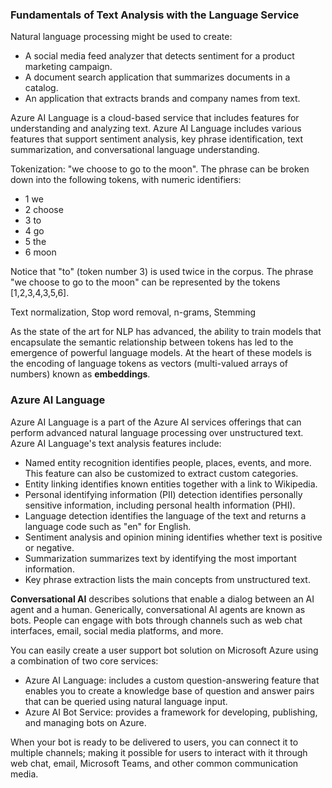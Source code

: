### Fundamentals of Text Analysis with the Language Service
Natural language processing might be used to create:
- A social media feed analyzer that detects sentiment for a product marketing campaign.
- A document search application that summarizes documents in a catalog.
- An application that extracts brands and company names from text.

Azure AI Language is a cloud-based service that includes features for understanding and analyzing text. Azure AI Language includes various features that support sentiment analysis, key phrase identification, text summarization, and conversational language understanding.

Tokenization:  "we choose to go to the moon". The phrase can be broken down into the following tokens, with numeric identifiers:
- 1 we
- 2 choose
- 3 to
- 4 go
- 5 the
- 6 moon

Notice that "to" (token number 3) is used twice in the corpus. The phrase "we choose to go to the moon" can be represented by the tokens [1,2,3,4,3,5,6].

Text normalization, Stop word removal, n-grams, Stemming

As the state of the art for NLP has advanced, the ability to train models that encapsulate the semantic relationship between tokens has led to the emergence of powerful language models. At the heart of these models is the encoding of language tokens as vectors (multi-valued arrays of numbers) known as **embeddings**.

### Azure AI Language
Azure AI Language is a part of the Azure AI services offerings that can perform advanced natural language processing over unstructured text. Azure AI Language's text analysis features include:
- Named entity recognition identifies people, places, events, and more. This feature can also be customized to extract custom categories.
- Entity linking identifies known entities together with a link to Wikipedia.
- Personal identifying information (PII) detection identifies personally sensitive information, including personal health information (PHI).
- Language detection identifies the language of the text and returns a language code such as "en" for English.
- Sentiment analysis and opinion mining identifies whether text is positive or negative.
- Summarization summarizes text by identifying the most important information.
- Key phrase extraction lists the main concepts from unstructured text.

**Conversational AI** describes solutions that enable a dialog between an AI agent and a human. Generically, conversational AI agents are known as bots. People can engage with bots through channels such as web chat interfaces, email, social media platforms, and more.

You can easily create a user support bot solution on Microsoft Azure using a combination of two core services:
- Azure AI Language: includes a custom question-answering feature that enables you to create a knowledge base of question and answer pairs that can be queried using natural language input.
- Azure AI Bot Service: provides a framework for developing, publishing, and managing bots on Azure.

When your bot is ready to be delivered to users, you can connect it to multiple channels; making it possible for users to interact with it through web chat, email, Microsoft Teams, and other common communication media.




